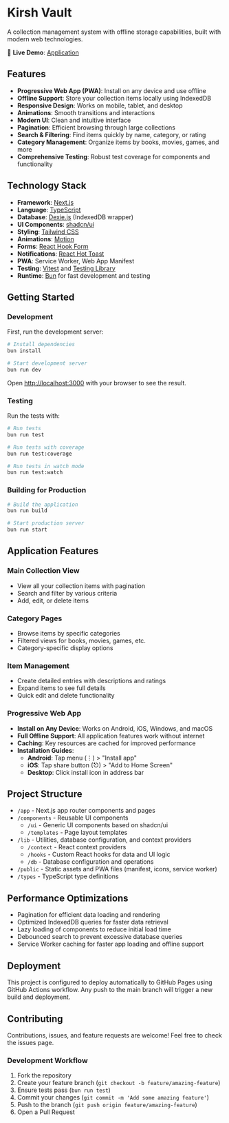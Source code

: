 # Kirsh Vault

A collection management system with offline storage capabilities, built with modern web technologies.

🚀 **Live Demo**: [Application](https://kirshway.github.io/kirsh_vault/)

## Features

- **Progressive Web App (PWA)**: Install on any device and use offline
- **Offline Support**: Store your collection items locally using IndexedDB
- **Responsive Design**: Works on mobile, tablet, and desktop
- **Animations**: Smooth transitions and interactions
- **Modern UI**: Clean and intuitive interface
- **Pagination**: Efficient browsing through large collections
- **Search & Filtering**: Find items quickly by name, category, or rating
- **Category Management**: Organize items by books, movies, games, and more
- **Comprehensive Testing**: Robust test coverage for components and functionality

## Technology Stack

- **Framework**: [Next.js](https://nextjs.org/)
- **Language**: [TypeScript](https://www.typescriptlang.org/)
- **Database**: [Dexie.js](https://dexie.org/) (IndexedDB wrapper)
- **UI Components**: [shadcn/ui](https://ui.shadcn.com/)
- **Styling**: [Tailwind CSS](https://tailwindcss.com/)
- **Animations**: [Motion](https://motion.dev/)
- **Forms**: [React Hook Form](https://react-hook-form.com/)
- **Notifications**: [React Hot Toast](https://react-hot-toast.com/)
- **PWA**: Service Worker, Web App Manifest
- **Testing**: [Vitest](https://vitest.dev/) and [Testing Library](https://testing-library.com/)
- **Runtime**: [Bun](https://bun.sh/) for fast development and testing

## Getting Started

### Development

First, run the development server:

```bash
# Install dependencies
bun install

# Start development server
bun run dev
```

Open [http://localhost:3000](http://localhost:3000) with your browser to see the result.

### Testing

Run the tests with:

```bash
# Run tests
bun run test

# Run tests with coverage
bun run test:coverage

# Run tests in watch mode
bun run test:watch
```

### Building for Production

```bash
# Build the application
bun run build

# Start production server
bun run start
```

## Application Features

### Main Collection View

- View all your collection items with pagination
- Search and filter by various criteria
- Add, edit, or delete items

### Category Pages

- Browse items by specific categories
- Filtered views for books, movies, games, etc.
- Category-specific display options

### Item Management

- Create detailed entries with descriptions and ratings
- Expand items to see full details
- Quick edit and delete functionality

### Progressive Web App

- **Install on Any Device**: Works on Android, iOS, Windows, and macOS
- **Full Offline Support**: All application features work without internet
- **Caching**: Key resources are cached for improved performance
- **Installation Guides**:
  - **Android**: Tap menu (⋮) > "Install app"
  - **iOS**: Tap share button (⎋) > "Add to Home Screen"
  - **Desktop**: Click install icon in address bar

## Project Structure

- `/app` - Next.js app router components and pages
- `/components` - Reusable UI components
  - `/ui` - Generic UI components based on shadcn/ui
  - `/templates` - Page layout templates
- `/lib` - Utilities, database configuration, and context providers
  - `/context` - React context providers
  - `/hooks` - Custom React hooks for data and UI logic
  - `/db` - Database configuration and operations
- `/public` - Static assets and PWA files (manifest, icons, service worker)
- `/types` - TypeScript type definitions

## Performance Optimizations

- Pagination for efficient data loading and rendering
- Optimized IndexedDB queries for faster data retrieval
- Lazy loading of components to reduce initial load time
- Debounced search to prevent excessive database queries
- Service Worker caching for faster app loading and offline support

## Deployment

This project is configured to deploy automatically to GitHub Pages using GitHub Actions workflow. Any push to the main branch will trigger a new build and deployment.

## Contributing

Contributions, issues, and feature requests are welcome! Feel free to check the issues page.

### Development Workflow

1. Fork the repository
2. Create your feature branch (`git checkout -b feature/amazing-feature`)
3. Ensure tests pass (`bun run test`)
4. Commit your changes (`git commit -m 'Add some amazing feature'`)
5. Push to the branch (`git push origin feature/amazing-feature`)
6. Open a Pull Request
